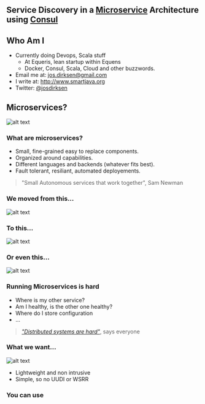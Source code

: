 ## Service Discovery in a [Microservice]() Architecture using [Consul]()



## Who Am I

* Currently doing Devops, Scala stuff
    * At Equeris, lean startup within Equens
    * Docker, Consul, Scala, Cloud and other buzzwords.
* Email me at: [jos.dirksen@gmail.com](mailto:jos.dirksen@gmail.com)
* I write at: http://www.smartjava.org
* Twitter: [@josdirksen](http://www.twitter.com/josdirksen)



## Microservices?

![alt text](../images/microservices-hipsters.png )



### What are microservices?

* Small, fine-grained easy to replace components.
* Organized around capabilities.
* Different languages and backends (whatever fits best).
* Fault tolerant, resiliant, automated deployements.

> "Small Autonomous services that work together", Sam Newman



### We moved from this...

![alt text](../images/2-layer.png "Logo Title Text 1")



### To this...

![alt text](../images/n-layer.png "Logo Title Text 1")



### Or even this...

![alt text](../images/n-layer-container.png "Logo Title Text 1")



### Running Microservices is hard

* Where is my other service?
* Am I healthy, is the other one healthy?
* Where do I store configuration
* ...

>*["Distributed systems are hard"]()*, says everyone



### What we want...

![alt text](../images/registry-discovery.png "Logo Title Text 1")
* Lightweight and non intrusive
* Simple, so no UUDI or WSRR


### You can use 